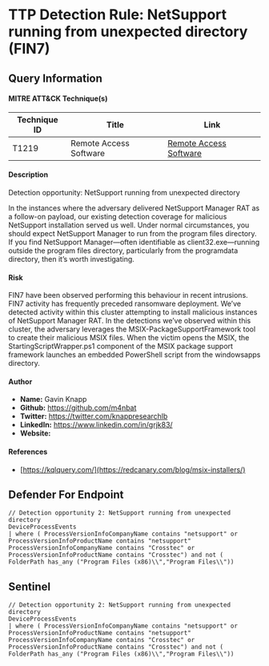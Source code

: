 # TTP Detection Rule: NetSupport running from unexpected directory (FIN7)

## Query Information

#### MITRE ATT&CK Technique(s)

| Technique ID | Title    | Link    |
| ---  | --- | --- |
| T1219 | Remote Access Software | [Remote Access Software](https://attack.mitre.org/techniques/T1219/)|

#### Description
Detection opportunity: NetSupport running from unexpected directory

In the instances where the adversary delivered NetSupport Manager RAT as a follow-on payload, our existing detection coverage for malicious NetSupport installation served us well. Under normal circumstances, you should expect NetSupport Manager to run from the program files directory. If you find NetSupport Manager—often identifiable as client32.exe—running outside the program files directory, particularly from the programdata directory, then it’s worth investigating.

#### Risk
FIN7 have been observed performing this behaviour in recent intrusions. FIN7 activity has frequently preceded ransomware deployment. We’ve detected activity within this cluster attempting to install malicious instances of NetSupport Manager RAT. In the detections we’ve observed within this cluster, the adversary leverages the MSIX-PackageSupportFramework tool to create their malicious MSIX files. When the victim opens the MSIX, the StartingScriptWrapper.ps1 component of the MSIX package support framework launches an embedded PowerShell script from the windowsapps directory.

#### Author <Optional>
- **Name:** Gavin Knapp
- **Github:** https://github.com/m4nbat 
- **Twitter:** https://twitter.com/knappresearchlb
- **LinkedIn:** https://www.linkedin.com/in/grjk83/
- **Website:**

#### References
- [https://kqlquery.com/](https://redcanary.com/blog/msix-installers/)

## Defender For Endpoint
```KQL
// Detection opportunity 2: NetSupport running from unexpected directory
DeviceProcessEvents
| where ( ProcessVersionInfoCompanyName contains "netsupport" or ProcessVersionInfoProductName contains "netsupport" ProcessVersionInfoCompanyName contains "Crosstec" or ProcessVersionInfoProductName contains "Crosstec") and not ( FolderPath has_any ("Program Files (x86)\\","Program Files\\"))
```
## Sentinel
```KQL
// Detection opportunity 2: NetSupport running from unexpected directory
DeviceProcessEvents
| where ( ProcessVersionInfoCompanyName contains "netsupport" or ProcessVersionInfoProductName contains "netsupport" ProcessVersionInfoCompanyName contains "Crosstec" or ProcessVersionInfoProductName contains "Crosstec") and not ( FolderPath has_any ("Program Files (x86)\\","Program Files\\"))
```
